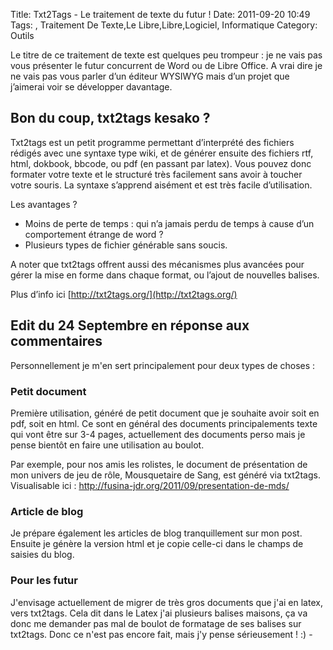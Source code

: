 Title: Txt2Tags - Le traitement de texte du futur !
Date: 2011-09-20 10:49
Tags: , Traitement De Texte,Le Libre,Libre,Logiciel, Informatique
Category: Outils

Le titre de ce traitement de texte est quelques peu trompeur : je ne vais pas
vous présenter le futur concurrent de Word ou de Libre Office. A vrai dire je
ne vais pas vous parler d’un éditeur WYSIWYG mais d’un projet que
j’aimerai voir se développer davantage.

<h2>Bon du coup, txt2tags kesako ?</h2>

Txt2tags est un petit programme permettant d’interprété des fichiers
rédigés avec une syntaxe type wiki, et de générer ensuite des fichiers rtf,
html, dokbook, bbcode, ou pdf (en passant par latex). Vous pouvez donc formater
votre texte et le structuré très facilement sans avoir à toucher votre
souris. La syntaxe s’apprend aisément et est très facile d’utilisation.

Les avantages ?



*    Moins de perte de temps : qui n’a jamais perdu de temps à cause d’un
comportement étrange de word ?
*    Plusieurs types de fichier générable sans soucis.

A noter que txt2tags offrent aussi des mécanismes plus avancées pour gérer la
mise en forme dans chaque format, ou l’ajout de nouvelles balises.

Plus d’info ici [http://txt2tags.org/](http://txt2tags.org/)

<h2>Edit du 24 Septembre en réponse aux commentaires</h2>

Personnellement je m'en sert principalement pour deux types de choses :

<h3> Petit document </h3>

Première utilisation, généré de petit document que je souhaite avoir soit en
pdf, soit en html. Ce sont en général des documents principalements texte qui
vont être sur 3-4 pages, actuellement des documents perso mais je pense
bientôt en faire une utilisation au boulot.

Par exemple, pour nos amis les rolistes, le document de présentation de mon
univers de jeu de rôle, Mousquetaire de Sang, est généré via txt2tags.
Visualisable ici : http://fusina-jdr.org/2011/09/presentation-de-mds/

<h3>Article de blog</h3>

Je prépare également les articles de blog tranquillement sur mon post. Ensuite
je génère la version html et je copie celle-ci dans le champs de saisies du
blog.

<h3>Pour les futur</h3>

J'envisage actuellement de migrer de très gros documents que j'ai en latex,
vers txt2tags. Cela dit dans le Latex j'ai plusieurs balises maisons, ça va
donc me demander pas mal de boulot de formatage de ses balises sur txt2tags.
Donc ce n'est pas encore fait, mais j'y pense sérieusement ! :) -


